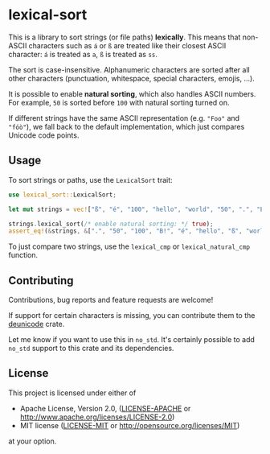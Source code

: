 # lexical-sort

This is a library to sort strings (or file paths) **lexically**. This means that non-ASCII
characters such as `á` or `ß` are treated like their closest ASCII character: `á` is treated
as `a`, `ß` is treated as `ss`.

The sort is case-insensitive. Alphanumeric characters are sorted after all other characters
(punctuation, whitespace, special characters, emojis, ...).

It is possible to enable **natural sorting**, which also handles ASCII numbers. For example,
`50` is sorted before `100` with natural sorting turned on.

If different strings have the same ASCII representation (e.g. `"Foo"` and `"fóò"`), we fall
back to the default implementation, which just compares Unicode code points.

## Usage

To sort strings or paths, use the `LexicalSort` trait:

```rust
use lexical_sort::LexicalSort;

let mut strings = vec!["ß", "é", "100", "hello", "world", "50", ".", "B!"];

strings.lexical_sort(/* enable natural sorting: */ true);
assert_eq!(&strings, &[".", "50", "100", "B!", "é", "hello", "ß", "world"]);
```

To just compare two strings, use the `lexical_cmp` or `lexical_natural_cmp` function.

## Contributing

Contributions, bug reports and feature requests are welcome!

If support for certain characters is missing, you can contribute them to the
[deunicode](https://github.com/kornelski/deunicode) crate.

Let me know if you want to use this in `no_std`. It's certainly possible to add `no_std` support
to this crate and its dependencies.

## License

This project is licensed under either of

 - Apache License, Version 2.0, ([LICENSE-APACHE](./LICENSE-APACHE) or http://www.apache.org/licenses/LICENSE-2.0)
 - MIT license ([LICENSE-MIT](./LICENSE-MIT) or http://opensource.org/licenses/MIT)

at your option.
